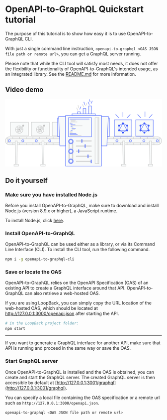 # OpenAPI-to-GraphQL Quickstart tutorial

The purpose of this tutorial is to show how easy it is to use OpenAPI-to-GraphQL CLI.

With just a single command line instruction, `openapi-to-graphql <OAS JSON file path or remote url>`, you can get a GraphQL server running.

Please note that while the CLI tool will satisfy most needs, it does not offer the flexibility or functionality of OpenAPI-to-GraphQL's intended usage, as an integrated library. See the [README.md](../../README.md) for more information.

## Video demo

[![OpenAPI-to-GraphQL](../conveyor_belt.png)](https://www.youtube.com/watch?v=4TrHUBJElrk "Click here to watch!")


## Do it yourself

### Make sure you have installed Node.js

Before you install OpenAPI-to-GraphQL, make sure to download and install Node.js (version 8.9.x or higher), a JavaScript runtime.

To install Node.js, click [here](https://nodejs.org/en/download/).

### Install OpenAPI-to-GraphQL

OpenAPI-to-GraphQL can be used either as a library, or via its Command Line Interface (CLI). To install the CLI tool, run the following command.

```sh
npm i -g openapi-to-graphql-cli
```

### Save or locate the OAS

OpenAPI-to-GraphQL relies on the OpenAPI Specification (OAS) of an existing API to create a GraphQL interface around that API. OpenAPI-to-GraphQL can also retrieve a web-hosted OAS.

If you are using LoopBack, you can simply copy the URL location of the web-hosted OAS, which should be located at http://127.0.0.1:3000/openapi.json after starting the API.

```sh
# in the LoopBack project folder:
npm start
```

***

If you want to generate a GraphQL interface for another API, make sure that API is running and proceed in the same way or save the OAS.

### Start GraphQL server

Once OpenAPI-to-GraphQL is installed and the OAS is obtained, you can create and start the GraphQL server. The created GraphQL server is then accessible by default at [http://127.0.0.1:3001/graphql](http://127.0.0.1:3001/graphql).

You can specify a local file containing the OAS specification or a remote url such as `http://127.0.0.1:3000/openapi.json`. 

```sh
openapi-to-graphql <OAS JSON file path or remote url> 
```
